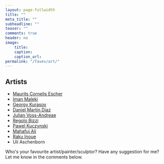 ```yaml
---
layout: page-fullwidth
title: ""
meta_title: ""
subheadline: ""
teaser: ""
comments: true
header: no
image:
    title:
    caption: 
    caption_url:
permalink: "/faves/art/"
---
```


## Artists

* [Maurits Cornelis Escher](https://mcescher.com/)
* [Iman Maleki](https://web.archive.org/web/20090702064142/http://imanmaleki.com/index.htm)
* [Georgy Kurasov](http://www.kurasov.com/)
* [Daniel Martin Diaz](http://danielmartindiaz.com/)
* [Julian Voss-Andreae](https://julianvossandreae.com/)
* [Regolo Bizzi](https://www.instagram.com/regolo54/?hl=en)
* [Pawel Kuczynski](http://pawelkuczynski.com/)
* [Mahafuj Ali](https://malisart.com/studio/)
* [Raku Inoue](https://reikancreations.com/)
* Uli Aschenborn

 Who's your favourite artist/painter/sculptor? Have any suggestion for me? Let me know in the comments below.
